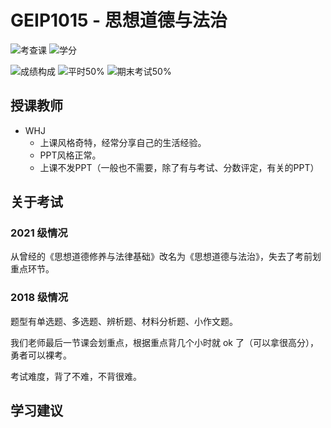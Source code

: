 # GEIP1015 - 思想道德与法治

<!--
1. 通过 [Shields.io](https://shields.io/) 生成如下的徽章，标注课程的基本信息。
2. 请根据课程的具体内容增删仓库的子文件夹。子文件夹建议使用小写英文，并且添加 README.md。
3. 关于课程的描述可以不止以下几个方面，酌情增删。
4. hoa.moe 生成本课程对应页面后，请将页面链接复制到 GitHub 仓库的 About/Website 中。
5. 可以在 GitHub 页面的 About/Topics 中为课程添加话题名称。
-->


![考查课](https://img.shields.io/badge/%E8%80%83%E6%9F%A5%E8%AF%BE-green)
![学分](https://img.shields.io/badge/%E5%AD%A6%E5%88%86-2.5-moccasin)

![成绩构成](https://img.shields.io/badge/%E6%88%90%E7%BB%A9%E6%9E%84%E6%88%90-gold)
![平时50%](https://img.shields.io/badge/平时-50%25-wheat)
![期末考试50%](https://img.shields.io/badge/%E6%9C%9F%E6%9C%AB%E8%80%83%E8%AF%95-50%25-wheat)


## 授课教师

- WHJ
  - 上课风格奇特，经常分享自己的生活经验。
  - PPT风格正常。
  - 上课不发PPT（一般也不需要，除了有与考试、分数评定，有关的PPT）

## 关于考试

### 2021 级情况

从曾经的《思想道德修养与法律基础》改名为《思想道德与法治》，失去了考前划重点环节。

### 2018 级情况

题型有单选题、多选题、辨析题、材料分析题、小作文题。

我们老师最后一节课会划重点，根据重点背几个小时就 ok 了（可以拿很高分），勇者可以裸考。

考试难度，背了不难，不背很难。

## 学习建议
